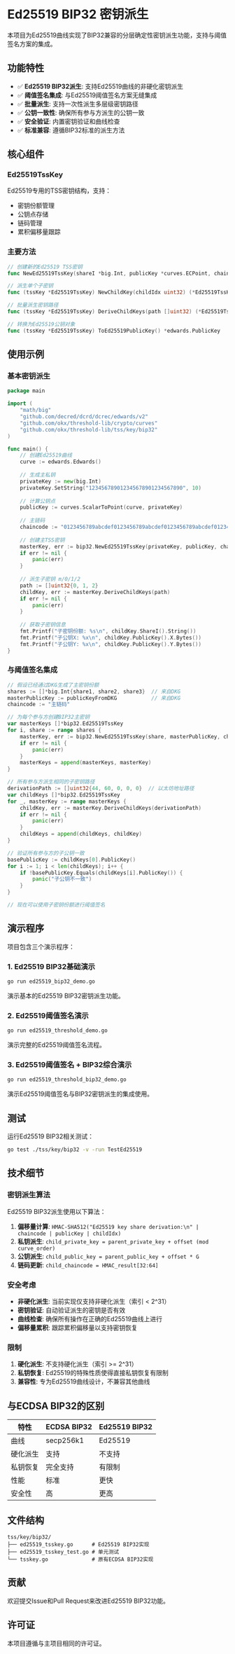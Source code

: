 # Ed25519 BIP32 密钥派生

本项目为Ed25519曲线实现了BIP32兼容的分层确定性密钥派生功能，支持与阈值签名方案的集成。

## 功能特性

- ✅ **Ed25519 BIP32派生**: 支持Ed25519曲线的非硬化密钥派生
- ✅ **阈值签名集成**: 与Ed25519阈值签名方案无缝集成
- ✅ **批量派生**: 支持一次性派生多层级密钥路径
- ✅ **公钥一致性**: 确保所有参与方派生的公钥一致
- ✅ **安全验证**: 内置密钥验证和曲线检查
- ✅ **标准兼容**: 遵循BIP32标准的派生方法

## 核心组件

### Ed25519TssKey

Ed25519专用的TSS密钥结构，支持：
- 密钥份额管理
- 公钥点存储
- 链码管理
- 累积偏移量跟踪

### 主要方法

```go
// 创建新的Ed25519 TSS密钥
func NewEd25519TssKey(shareI *big.Int, publicKey *curves.ECPoint, chaincode string) (*Ed25519TssKey, error)

// 派生单个子密钥
func (tssKey *Ed25519TssKey) NewChildKey(childIdx uint32) (*Ed25519TssKey, error)

// 批量派生密钥路径
func (tssKey *Ed25519TssKey) DeriveChildKeys(path []uint32) (*Ed25519TssKey, error)

// 转换为Ed25519公钥对象
func (tssKey *Ed25519TssKey) ToEd25519PublicKey() *edwards.PublicKey
```

## 使用示例

### 基本密钥派生

```go
package main

import (
    "math/big"
    "github.com/decred/dcrd/dcrec/edwards/v2"
    "github.com/okx/threshold-lib/crypto/curves"
    "github.com/okx/threshold-lib/tss/key/bip32"
)

func main() {
    // 创建Ed25519曲线
    curve := edwards.Edwards()
    
    // 生成主私钥
    privateKey := new(big.Int)
    privateKey.SetString("123456789012345678901234567890", 10)
    
    // 计算公钥点
    publicKey := curves.ScalarToPoint(curve, privateKey)
    
    // 主链码
    chaincode := "0123456789abcdef0123456789abcdef0123456789abcdef0123456789abcdef"
    
    // 创建主TSS密钥
    masterKey, err := bip32.NewEd25519TssKey(privateKey, publicKey, chaincode)
    if err != nil {
        panic(err)
    }
    
    // 派生子密钥 m/0/1/2
    path := []uint32{0, 1, 2}
    childKey, err := masterKey.DeriveChildKeys(path)
    if err != nil {
        panic(err)
    }
    
    // 获取子密钥信息
    fmt.Printf("子密钥份额: %s\n", childKey.ShareI().String())
    fmt.Printf("子公钥X: %x\n", childKey.PublicKey().X.Bytes())
    fmt.Printf("子公钥Y: %x\n", childKey.PublicKey().Y.Bytes())
}
```

### 与阈值签名集成

```go
// 假设已经通过DKG生成了主密钥份额
shares := []*big.Int{share1, share2, share3}  // 来自DKG
masterPublicKey := publicKeyFromDKG           // 来自DKG
chaincode := "主链码"

// 为每个参与方创建BIP32主密钥
var masterKeys []*bip32.Ed25519TssKey
for i, share := range shares {
    masterKey, err := bip32.NewEd25519TssKey(share, masterPublicKey, chaincode)
    if err != nil {
        panic(err)
    }
    masterKeys = append(masterKeys, masterKey)
}

// 所有参与方派生相同的子密钥路径
derivationPath := []uint32{44, 60, 0, 0, 0}  // 以太坊地址路径
var childKeys []*bip32.Ed25519TssKey
for _, masterKey := range masterKeys {
    childKey, err := masterKey.DeriveChildKeys(derivationPath)
    if err != nil {
        panic(err)
    }
    childKeys = append(childKeys, childKey)
}

// 验证所有参与方的子公钥一致
basePublicKey := childKeys[0].PublicKey()
for i := 1; i < len(childKeys); i++ {
    if !basePublicKey.Equals(childKeys[i].PublicKey()) {
        panic("子公钥不一致")
    }
}

// 现在可以使用子密钥份额进行阈值签名
```

## 演示程序

项目包含三个演示程序：

### 1. Ed25519 BIP32基础演示
```bash
go run ed25519_bip32_demo.go
```
演示基本的Ed25519 BIP32密钥派生功能。

### 2. Ed25519阈值签名演示
```bash
go run ed25519_threshold_demo.go
```
演示完整的Ed25519阈值签名流程。

### 3. Ed25519阈值签名 + BIP32综合演示
```bash
go run ed25519_threshold_bip32_demo.go
```
演示Ed25519阈值签名与BIP32密钥派生的集成使用。

## 测试

运行Ed25519 BIP32相关测试：

```bash
go test ./tss/key/bip32 -v -run TestEd25519
```

## 技术细节

### 密钥派生算法

Ed25519 BIP32派生使用以下算法：

1. **偏移量计算**: `HMAC-SHA512("Ed25519 key share derivation:\n" | chaincode | publicKey | childIdx)`
2. **私钥派生**: `child_private_key = parent_private_key + offset (mod curve_order)`
3. **公钥派生**: `child_public_key = parent_public_key + offset * G`
4. **链码更新**: `child_chaincode = HMAC_result[32:64]`

### 安全考虑

- **非硬化派生**: 当前实现仅支持非硬化派生（索引 < 2^31）
- **密钥验证**: 自动验证派生的密钥是否有效
- **曲线检查**: 确保所有操作在正确的Ed25519曲线上进行
- **偏移量累积**: 跟踪累积偏移量以支持密钥恢复

### 限制

1. **硬化派生**: 不支持硬化派生（索引 >= 2^31）
2. **私钥恢复**: Ed25519的特殊性质使得直接私钥恢复有限制
3. **兼容性**: 专为Ed25519曲线设计，不兼容其他曲线

## 与ECDSA BIP32的区别

| 特性 | ECDSA BIP32 | Ed25519 BIP32 |
|------|-------------|---------------|
| 曲线 | secp256k1 | Ed25519 |
| 硬化派生 | 支持 | 不支持 |
| 私钥恢复 | 完全支持 | 有限制 |
| 性能 | 标准 | 更快 |
| 安全性 | 高 | 更高 |

## 文件结构

```
tss/key/bip32/
├── ed25519_tsskey.go      # Ed25519 BIP32实现
├── ed25519_tsskey_test.go # 单元测试
└── tsskey.go              # 原有ECDSA BIP32实现
```

## 贡献

欢迎提交Issue和Pull Request来改进Ed25519 BIP32功能。

## 许可证

本项目遵循与主项目相同的许可证。